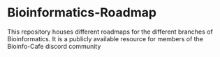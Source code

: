 # Bioinformatics-Roadmap
This repository houses different roadmaps for the different branches of Bioinformatics. It is a publicly available resource for members of the Bioinfo-Cafe discord community
